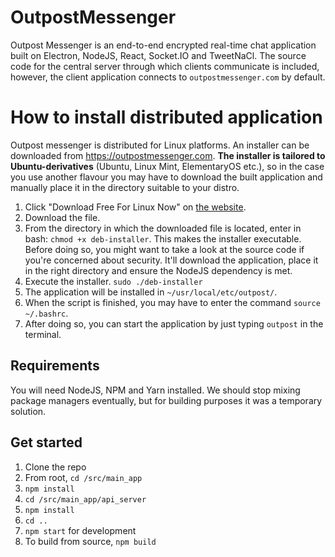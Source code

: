 # OutpostMessenger
Outpost Messenger is an end-to-end encrypted real-time chat application built on Electron, NodeJS, React, Socket.IO and TweetNaCl. The source code for the central server through which clients communicate is included, however, the client application connects to `outpostmessenger.com` by default.

# How to install distributed application
Outpost messenger is distributed for Linux platforms. An installer can be downloaded from https://outpostmessenger.com. **The installer is tailored to Ubuntu-derivatives** (Ubuntu, Linux Mint, ElementaryOS etc.), so in the case you use another flavour you may have to download the built application and manually place it in the directory suitable to your distro.

1. Click "Download Free For Linux Now" on [the website](https://outpostmessenger.com).
2. Download the file.
3. From the directory in which the downloaded file is located, enter in bash: ```chmod +x deb-installer```. This makes the installer executable. Before doing so, you might want to take a look at the source code if you're concerned about security. It'll download the application, place it in the right directory and ensure the NodeJS dependency is met.
4. Execute the installer. `sudo ./deb-installer`
5. The application will be installed in `~/usr/local/etc/outpost/`.
6. When the script is finished, you may have to enter the command `source ~/.bashrc`.
7. After doing so, you can start the application by just typing `outpost` in the terminal.

## Requirements
You will need NodeJS, NPM and Yarn installed. We should stop mixing package managers eventually, but for building purposes it was a temporary solution.

## Get started
1. Clone the repo
2. From root, `cd /src/main_app`
3. `npm install`
4. `cd /src/main_app/api_server`
5. `npm install`
6. `cd ..`
4. `npm start` for development
5. To build from source, `npm build`
